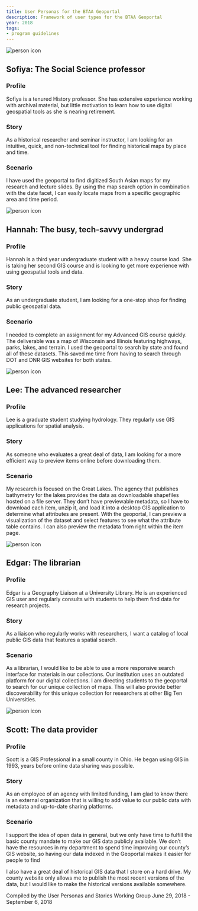 ```yaml
---
title: User Personas for the BTAA Geoportal
description: Framework of user types for the BTAA Geoportal
year: 2018
tags:
- program guidelines
---
```


![person icon](@images//sofiya.png)

## Sofiya: The Social Science professor

### Profile

Sofiya is a tenured History professor. She has extensive experience working with archival material, but little motivation to learn how to use digital geospatial tools as she is nearing retirement.
  
### Story
                
As a historical researcher and seminar instructor, I am looking for an intuitive, quick, and non-technical tool for finding historical maps by place and time.

### Scenario

I have used the geoportal to find digitized South Asian maps for my research and lecture slides. By using the map search option in combination with the date facet, I can easily locate maps from a specific geographic area and time period.


                                           
![person icon](@images//hannah.png)
## Hannah: The busy, tech-savvy undergrad

### Profile          
  
Hannah is a third year undergraduate student with a heavy course load. She is taking her second GIS course and is looking to get more experience with using geospatial tools and data.

### Story

As an undergraduate student, I am looking for a one-stop shop for finding public geospatial data.

### Scenario

I needed to complete an assignment for my Advanced GIS course quickly. The deliverable was a map of Wisconsin and Illinois featuring highways, parks, lakes, and terrain. I used the geoportal to search by state and found all of these datasets. This saved me time from having to search through DOT and DNR GIS websites for both states.



![person icon](@images//lee.png)
## Lee: The advanced researcher


### Profile 

Lee is a graduate student studying hydrology. They regularly use GIS applications for spatial analysis.

### Story

As someone who evaluates a great deal of data, I am looking for a more efficient way to preview items online before downloading them.

### Scenario

My research is focused on the Great Lakes. The agency that publishes bathymetry for the lakes provides the data as downloadable shapefiles hosted on a file server. They don’t have previewable metadata, so I have to download each item, unzip it, and load it into a desktop GIS application to determine what attributes are present. With the geoportal, I can preview a visualization of the dataset and select features to see what the attribute table contains. I can also preview the metadata from right within the item page.



![person icon](@images//edgar.png)
## Edgar: The librarian

### Profile 

Edgar is a Geography Liaison at a University Library. He is an experienced GIS user and regularly consults with students to help them find data for research projects.

### Story

As a liaison who regularly works with researchers, I want a catalog of local public GIS data that features a spatial search.

### Scenario

As a librarian, I would like to be able to use a more responsive search interface for materials in our collections.
Our institution uses an outdated platform for our digital collections. I am directing students to the geoportal to search for our unique collection of maps. This will also provide better discoverability for this unique collection for researchers at other Big Ten Universities.


![person icon](@images//scott.png)
## Scott: The data provider

### Profile 

Scott is a GIS Professional in a small county in Ohio. He began using GIS in 1993, years before online data sharing was possible. 

### Story

As an employee of an agency with limited funding, I am glad to know there is an external organization that is willing to add value to our public data with metadata and up-to-date sharing platforms.

### Scenario

I support the idea of open data in general, but we only have time to fulfill the basic county mandate to make our GIS data publicly available. We don’t have the resources in my department to spend time improving our county’s GIS website, so having our data indexed in the Geoportal makes it easier for people to find

I also have a great deal of historical GIS data that I store on a hard drive. My county website only allows me to publish the most recent versions of the data, but I would like to make the historical versions available somewhere.


Compiled by the User Personas and Stories Working Group June 29, 2018 - September 6, 2018







